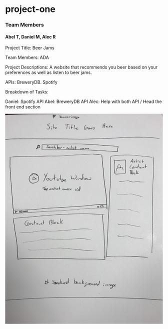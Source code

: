 # project-one

### Team Members
#### Abel T, Daniel M, Alec R

Project Title: Beer Jams 

Team Members: ADA 

Project Descriptions: A website that recommends you beer based on your preferences as well as listen to beer jams.  

APIs: BreweryDB. Spotify 

Breakdown of Tasks:

Daniel: Spotify API 
Abel: BreweryDB API 
Alec: Help with both API / Head the front end section

![alt text](911E9430-D273-4E08-A702-BAA82DA8E6F2.jpeg)
